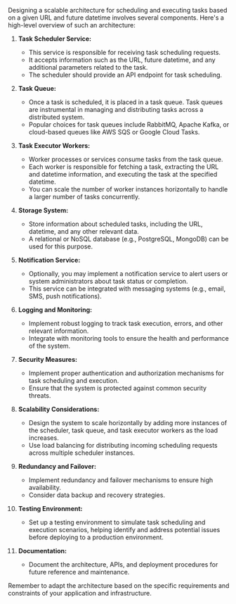 Designing a scalable architecture for scheduling and executing tasks based on a given URL and future datetime involves several components. Here's a high-level overview of such an architecture:

1. **Task Scheduler Service:**

   - This service is responsible for receiving task scheduling requests.
   - It accepts information such as the URL, future datetime, and any additional parameters related to the task.
   - The scheduler should provide an API endpoint for task scheduling.

2. **Task Queue:**

   - Once a task is scheduled, it is placed in a task queue. Task queues are instrumental in managing and distributing tasks across a distributed system.
   - Popular choices for task queues include RabbitMQ, Apache Kafka, or cloud-based queues like AWS SQS or Google Cloud Tasks.

3. **Task Executor Workers:**

   - Worker processes or services consume tasks from the task queue.
   - Each worker is responsible for fetching a task, extracting the URL and datetime information, and executing the task at the specified datetime.
   - You can scale the number of worker instances horizontally to handle a larger number of tasks concurrently.

4. **Storage System:**

   - Store information about scheduled tasks, including the URL, datetime, and any other relevant data.
   - A relational or NoSQL database (e.g., PostgreSQL, MongoDB) can be used for this purpose.

5. **Notification Service:**

   - Optionally, you may implement a notification service to alert users or system administrators about task status or completion.
   - This service can be integrated with messaging systems (e.g., email, SMS, push notifications).

6. **Logging and Monitoring:**

   - Implement robust logging to track task execution, errors, and other relevant information.
   - Integrate with monitoring tools to ensure the health and performance of the system.

7. **Security Measures:**

   - Implement proper authentication and authorization mechanisms for task scheduling and execution.
   - Ensure that the system is protected against common security threats.

8. **Scalability Considerations:**

   - Design the system to scale horizontally by adding more instances of the scheduler, task queue, and task executor workers as the load increases.
   - Use load balancing for distributing incoming scheduling requests across multiple scheduler instances.

9. **Redundancy and Failover:**

   - Implement redundancy and failover mechanisms to ensure high availability.
   - Consider data backup and recovery strategies.

10. **Testing Environment:**

    - Set up a testing environment to simulate task scheduling and execution scenarios, helping identify and address potential issues before deploying to a production environment.

11. **Documentation:**
    - Document the architecture, APIs, and deployment procedures for future reference and maintenance.

Remember to adapt the architecture based on the specific requirements and constraints of your application and infrastructure.
